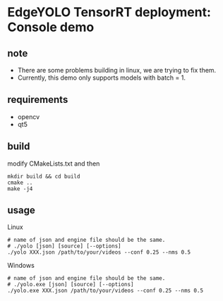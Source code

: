 # EdgeYOLO TensorRT deployment: Console demo

## note

- There are some problems building in linux, we are trying to fix them.
- Currently, this demo only supports models with batch = 1.

## requirements

- opencv
- qt5

## build
modify CMakeLists.txt and then
```shell
mkdir build && cd build
cmake ..
make -j4
```
## usage
Linux
```shell
# name of json and engine file should be the same.
# ./yolo [json] [source] [--options]
./yolo XXX.json /path/to/your/videos --conf 0.25 --nms 0.5
```
Windows
```shell
# name of json and engine file should be the same.
# ./yolo.exe [json] [source] [--options]
./yolo.exe XXX.json /path/to/your/videos --conf 0.25 --nms 0.5
```
